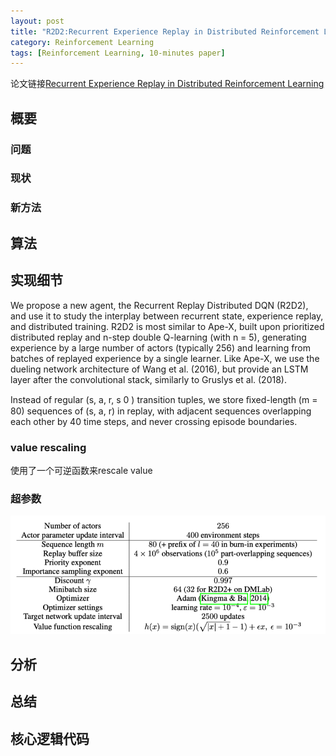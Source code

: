 ```yaml
---
layout: post
title: "R2D2:Recurrent Experience Replay in Distributed Reinforcement Learning"
category: Reinforcement Learning
tags: [Reinforcement Learning, 10-minutes paper]
---
```

论文链接[Recurrent Experience Replay in Distributed Reinforcement Learning](https://openreview.net/pdf?id=r1lyTjAqYX)
## 概要

### 问题
### 现状
### 新方法
## 算法

## 实现细节

We propose a new agent, the Recurrent Replay Distributed DQN (R2D2), and use it to study the interplay between recurrent state, experience replay, and distributed training. R2D2 is most similar to Ape-X, built upon prioritized distributed replay and n-step double Q-learning (with n = 5), generating experience by a large number of actors (typically 256) and learning from batches of replayed experience by a single learner. Like Ape-X, we use the dueling network architecture of Wang et al. (2016), but provide an LSTM layer after the convolutional stack, similarly to Gruslys et al. (2018).

Instead of regular (s, a, r, s 0 ) transition tuples, we store ﬁxed-length (m = 80) sequences of (s, a, r) in replay, with adjacent sequences overlapping each other by 40 time steps, and never crossing episode boundaries.

### value rescaling

使用了一个可逆函数来rescale value


### 超参数

![截屏2020-09-03 上午11.16.21](https://raw.githubusercontent.com/lanpartis/DocsPics/master/images_for_docs/%E6%88%AA%E5%B1%8F2020-09-03%20%E4%B8%8A%E5%8D%8811.16.21.png)

## 分析
## 总结
## 核心逻辑代码